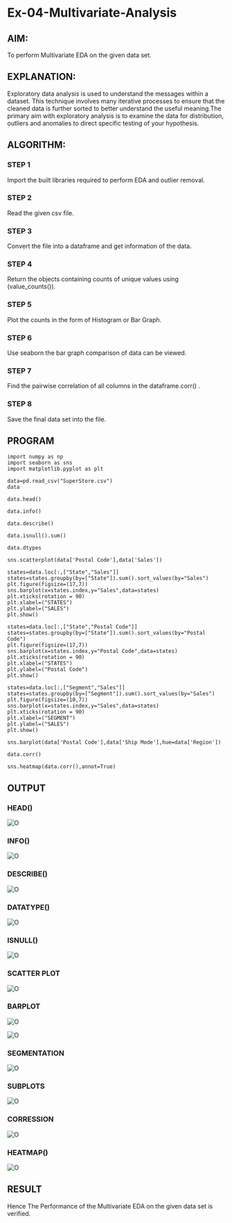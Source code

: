 # Ex-04-Multivariate-Analysis
## AIM:
To perform Multivariate EDA on the given data set.
## EXPLANATION:
Exploratory data analysis is used to understand the messages within a dataset. This technique involves many iterative processes to ensure that the cleaned data is further sorted to better understand the useful meaning.The primary aim with exploratory analysis is to examine the data for distribution, outliers and anomalies to direct specific testing of your hypothesis.
## ALGORITHM:
### STEP 1
Import the built libraries required to perform EDA and outlier removal.

### STEP 2
Read the given csv file.

### STEP 3
Convert the file into a dataframe and get information of the data.

### STEP 4
Return the objects containing counts of unique values using (value_counts()).

### STEP 5
Plot the counts in the form of Histogram or Bar Graph.

### STEP 6
Use seaborn the bar graph comparison of data can be viewed.

### STEP 7
Find the pairwise correlation of all columns in the dataframe.corr() .

### STEP 8
Save the final data set into the file.
## PROGRAM
```import pandas as pd
import numpy as np
import seaborn as sns
import matplotlib.pyplot as plt

data=pd.read_csv("SuperStore.csv")
data

data.head()

data.info()

data.describe()

data.isnull().sum()

data.dtypes

sns.scatterplot(data['Postal Code'],data['Sales'])

states=data.loc[:,["State","Sales"]] 
states=states.groupby(by=["State"]).sum().sort_values(by="Sales") 
plt.figure(figsize=(17,7)) 
sns.barplot(x=states.index,y="Sales",data=states) 
plt.xticks(rotation = 90) 
plt.xlabel=("STATES")
plt.ylabel=("SALES") 
plt.show()

states=data.loc[:,["State","Postal Code"]] 
states=states.groupby(by=["State"]).sum().sort_values(by="Postal Code") 
plt.figure(figsize=(17,7)) 
sns.barplot(x=states.index,y="Postal Code",data=states) 
plt.xticks(rotation = 90) 
plt.xlabel=("STATES") 
plt.ylabel=("Postal Code") 
plt.show()

states=data.loc[:,["Segment","Sales"]] 
states=states.groupby(by=["Segment"]).sum().sort_values(by="Sales") 
plt.figure(figsize=(10,7)) 
sns.barplot(x=states.index,y="Sales",data=states) 
plt.xticks(rotation = 90) 
plt.xlabel=("SEGMENT") 
plt.ylabel=("SALES") 
plt.show()

sns.barplot(data['Postal Code'],data['Ship Mode'],hue=data['Region'])

data.corr()

sns.heatmap(data.corr(),annot=True)
```
## OUTPUT
### HEAD()
![O](https://github.com/dharanielango/Ex-04-Multivariate-Analysis/blob/main/1.png)

### INFO()
![O](https://github.com/dharanielango/Ex-04-Multivariate-Analysis/blob/main/2.png)

### DESCRIBE()
![O](https://github.com/dharanielango/Ex-04-Multivariate-Analysis/blob/main/3.png)

### DATATYPE() 
![O](https://github.com/dharanielango/Ex-04-Multivariate-Analysis/blob/main/4.png)

### ISNULL()
![O](https://github.com/dharanielango/Ex-04-Multivariate-Analysis/blob/main/5.png)

### SCATTER PLOT
![O](https://github.com/dharanielango/Ex-04-Multivariate-Analysis/blob/main/6.png)

### BARPLOT
![O](https://github.com/dharanielango/Ex-04-Multivariate-Analysis/blob/main/7.png)


![O](https://github.com/dharanielango/Ex-04-Multivariate-Analysis/blob/main/8.png)
### SEGMENTATION
![O](https://github.com/dharanielango/Ex-04-Multivariate-Analysis/blob/main/9.png)

### SUBPLOTS
![O](https://github.com/dharanielango/Ex-04-Multivariate-Analysis/blob/main/10.png)

### CORRESSION
![O](https://github.com/dharanielango/Ex-04-Multivariate-Analysis/blob/main/11.png)

### HEATMAP()
![O](https://github.com/dharanielango/Ex-04-Multivariate-Analysis/blob/main/12.png)

## RESULT
Hence The Performance of the Multivariate EDA on the given data set is verified.

